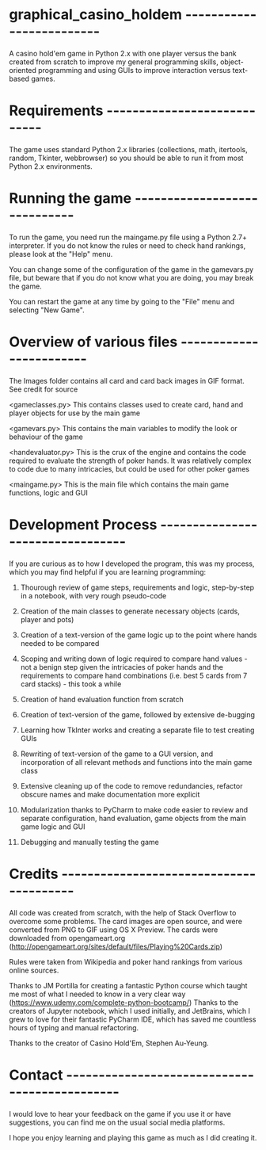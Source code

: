 # graphical_casino_holdem -------------------------
A casino hold'em game in Python 2.x with one player versus the bank created from scratch to improve my general programming skills,
object-oriented programming and using GUIs to improve interaction versus text-based games.

# Requirements ----------------------------
The game uses standard Python 2.x libraries (collections, math, itertools, random, Tkinter, webbrowser) so you should be able to run
it from most Python 2.x environments.

# Running the game -----------------------------
To run the game, you need run the maingame.py file using a Python 2.7+ interpreter. If you do not know the rules or need to check hand
rankings, please look at the "Help" menu.

You can change some of the configuration of the game in the gamevars.py file, but beware that if you do not know what you are doing, 
you may break the game.

You can restart the game at any time by going to the "File" menu and selecting "New Game".

# Overview of various files ------------------------
<Images/>
The Images folder contains all card and card back images in GIF format. See credit for source

<gameclasses.py>
This contains classes used to create card, hand and player objects for use by the main game

<gamevars.py>
This contains the main variables to modify the look or behaviour of the game

<handevaluator.py>
This is the crux of the engine and contains the code required to evaluate the strength of poker hands. It was relatively complex to
code due to many intricacies, but could be used for other poker games

<maingame.py>
This is the main file which contains the main game functions, logic and GUI

# Development Process ---------------------------------
If you are curious as to how I developed the program, this was my process, which you may find helpful if you are learning
programming:

1) Thourough review of game steps, requirements and logic, step-by-step in a notebook, with very rough pseudo-code

2) Creation of the main classes to generate necessary objects (cards, player and pots)

3) Creation of a text-version of the game logic up to the point where hands needed to be compared

4) Scoping and writing down of logic required to compare hand values - not a benign step given the intricacies of poker hands
and the requirements to compare hand combinations (i.e. best 5 cards from 7 card stacks) - this took a while

5) Creation of hand evaluation function from scratch

6) Creation of text-version of the game, followed by extensive de-bugging

7) Learning how TkInter works and creating a separate file to test creating GUIs

8) Rewriting of text-version of the game to a GUI version, and incorporation of all relevant methods and functions into the main game class

9) Extensive cleaning up of the code to remove redundancies, refactor obscure names and make documentation more explicit

11) Modularization thanks to PyCharm to make code easier to review and separate configuration, hand evaluation, game objects from
the main game logic and GUI

12) Debugging and manually testing the game

# Credits ----------------------------------------
All code was created from scratch, with the help of Stack Overflow to overcome some problems.
The card images are open source, and were converted from PNG to GIF using OS X Preview.
The cards were downloaded from opengameart.org (http://opengameart.org/sites/default/files/Playing%20Cards.zip)

Rules were taken from Wikipedia and poker hand rankings from various online sources.

Thanks to JM Portilla for creating a fantastic Python course which taught me most of what I needed to know in a very clear way 
(https://www.udemy.com/complete-python-bootcamp/)
Thanks to the creators of Jupyter notebook, which I used initially, and JetBrains, which I grew to love for their fantastic PyCharm
IDE, which has saved me countless hours of typing and manual refactoring.

Thanks to the creator of Casino Hold'Em, Stephen Au-Yeung.

# Contact ----------------------------------------------
I would love to hear your feedback on the game if you use it or have suggestions, you can find me on the usual social media platforms.

I hope you enjoy learning and playing this game as much as I did creating it.





